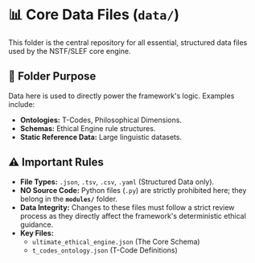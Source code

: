 # 📊 Core Data Files (`data/`)

This folder is the central repository for all essential, structured data files used by the NSTF/SLEF core engine.

## 📝 Folder Purpose

Data here is used to directly power the framework's logic. Examples include:
* **Ontologies:** T-Codes, Philosophical Dimensions.
* **Schemas:** Ethical Engine rule structures.
* **Static Reference Data:** Large linguistic datasets.

## ⚠️ Important Rules

* **File Types:** `.json`, `.tsv`, `.csv`, `.yaml` (Structured Data only).
* **NO Source Code:** Python files (`.py`) are strictly prohibited here; they belong in the **`modules/`** folder.
* **Data Integrity:** Changes to these files must follow a strict review process as they directly affect the framework's deterministic ethical guidance.
* **Key Files:**
    * `ultimate_ethical_engine.json` (The Core Schema)
    * `t_codes_ontology.json` (T-Code Definitions)
